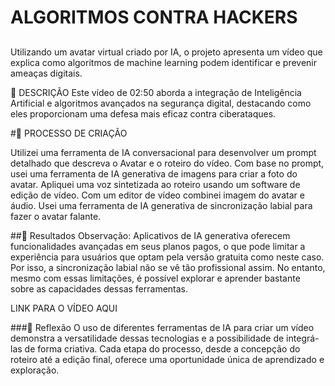 # ALGORITMOS CONTRA HACKERS


##
Utilizando um avatar virtual criado por IA, o projeto apresenta um vídeo que explica como algoritmos de machine learning podem identificar e prevenir ameaças digitais.


📒 DESCRIÇÃO
Este vídeo de  02:50  aborda a integração de Inteligência Artificial e algoritmos avançados na segurança digital, destacando como eles proporcionam uma defesa mais eficaz contra ciberataques.



#🧐 PROCESSO DE CRIAÇÃO


Utilizei uma ferramenta de IA conversacional para desenvolver um prompt detalhado que descreva o Avatar e o roteiro do vídeo. Com base no prompt, usei uma ferramenta de IA generativa de imagens para criar a foto do avatar. 
Apliquei uma voz sintetizada ao roteiro usando um software de edição de vídeo. 
Com um editor de vídeo combinei imagem do avatar e áudio.
Usei uma ferramenta de IA generativa de sincronização labial para fazer o avatar falante. 

##🚀 Resultados
Observação: Aplicativos de IA generativa oferecem funcionalidades avançadas em seus planos pagos, o que pode limitar a experiência para usuários que optam pela versão gratuita como neste caso. Por isso, a sincronização labial não se vê tão profissional assim.
No entanto, mesmo com essas limitações, é possível explorar e aprender bastante sobre as capacidades dessas ferramentas.

LINK PARA O VÍDEO AQUI

###💭 Reflexão
O uso de diferentes ferramentas de IA para criar um vídeo demonstra a versatilidade dessas tecnologias e a possibilidade de integrá-las de forma criativa. Cada etapa do processo, desde a concepção do roteiro até a edição final, oferece uma oportunidade única de aprendizado e exploração.

